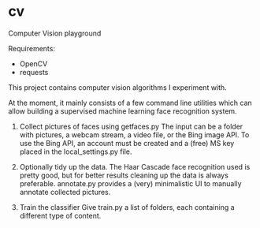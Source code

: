 cv
==

Computer Vision playground


Requirements:
- OpenCV
- requests

This project contains computer vision algorithms I experiment with.

At the moment, it mainly consists of a few command line utilities which can allow building a supervised machine learning face recognition system.

1. Collect pictures of faces using getfaces.py
The input can be a folder with pictures, a webcam stream, a video file, or the Bing image API.
To use the Bing API, an account must be created and a (free) MS key placed in the local_settings.py file.

2. Optionally tidy up the data.
The Haar Cascade face recognition used is pretty good, but for better results cleaning up the data is always preferable.
annotate.py provides a (very) minimalistic UI to manually annotate collected pictures.

3. Train the classifier
Give train.py a list of folders, each containing a different type of content.
